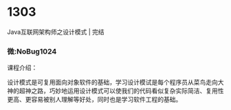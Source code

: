 # 1303
Java互联网架构师之设计模式 | 完结
### 微:NoBug1024 


课程介绍：

设计模式是可复用面向对象软件的基础，学习设计模试是每个程序员从菜鸟走向大神的超神之路，巧妙地运用设计模式可以使我们的代码看似复杂实际简洁、复用性更高、更容易被别人理解等好处，同时也是学习软件工程的基础。
